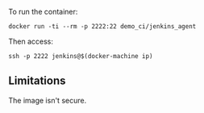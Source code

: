 
To run the container:

    docker run -ti --rm -p 2222:22 demo_ci/jenkins_agent

Then access:

    ssh -p 2222 jenkins@$(docker-machine ip)
    
## Limitations

The image isn't secure.
